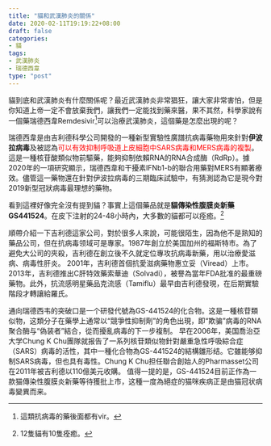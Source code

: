 ```yaml
---
title: "貓和武漢肺炎的關係"
date: 2020-02-11T19:19:22+08:00
draft: false
categories:
- 貓
tags:
- 武漢肺炎
- 瑞德西韋
type: "post"
---
```


貓到底和武漢肺炎有什麼關係呢？最近武漢肺炎非常猖狂，讓大家非常害怕，但是你知道上帝一定不會放棄我們，讓我們一定能找到藥來醫，果不其然，科學家說有一個藥瑞德西韋Remdesivir[^1]可以治療武漢肺炎，這個藥是怎麼出現的呢？

瑞德西韋是由吉利德科學公司開發的一種新型實驗性廣譜抗病毒藥物用來針對**伊波拉病毒**及被認為<font color="red">可以有效抑制呼吸道上皮細胞中SARS病毒和MERS病毒的複製</font>。這是一種核苷酸類似物前驅藥，能夠抑制依賴RNA的RNA合成酶（RdRp）。據2020年的一項研究顯示，瑞德西韋和干擾素IFNb1-b的聯合用藥對MERS有顯著療效。儘管這一藥物還在針對伊波拉病毒的三期臨床試驗中，有猜測認為它是現今對2019新型冠狀病毒最理想的藥物。

看到這裡好像完全沒有提到貓？事實上這個藥品就是**貓傳染性腹膜炎新藥GS441524**。在皮下注射的24-48小時內，大多數的貓都可以痊癒。[^2]

順帶介紹一下吉利德這家公司，對於很多人來說，可能很陌生，因為他不是熟知的藥品公司，但在抗病毒领域可是專家。1987年創立於美国加州的福斯特市。為了避免大公司的夾殺，吉利德在創立後不久就定位專攻抗病毒新藥，用以治療愛滋病、病毒性肝炎。
2001年，吉利德首個抗愛滋病藥物惠立妥（Viread）上市。2013年，吉利德推出C肝特效藥索華迪（Solvadi），被譽為當年FDA批准的最重磅藥物。此外，抗流感明星藥品克流感（Tamiflu）最早由吉利德發現，在后期實驗階段才轉讓給羅氏。

通向瑞德西韦的突破口是一个研發代號為GS-441524的化合物。这是一種核苷類似物，这類分子在藥學上通常以“競爭性抑制劑”的角色出現，即“欺骗”病毒的RNA聚合酶与“偽装者”結合，從而擾亂病毒的下一步複制。
早在2006年，美国喬治亞大学Chung K Chu團隊就报告了一系列核苷類似物針對嚴重急性呼吸綜合症（SARS）病毒的活性，其中一種化合物為GS-441524的結構雛形结。它雖能够抑制SARS病毒，但也具有毒性。Chung K Chu担任聯合創始人的Pharmasset公司在2011年被吉利德以110億美元收購。
值得一提的是，GS-441524目前正作為一款猫傳染性腹膜炎新藥等待獲批上市，这種一度為絕症的猫咪疾病正是由猫冠状病毒變異而来。


[^1]: 這類抗病毒的藥後面都有vir。
[^2]: 12隻貓有10隻痊癒。

